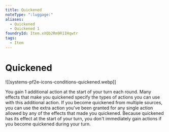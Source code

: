 ```yaml
---
title: Quickened
noteType: ":luggage:"
aliases:
  - Quickened
  - Quickened 1
foundryId: Item.xXQb2Rm9R1IHqwtr
tags:
  - Item
---
```


# Quickened
![[systems-pf2e-icons-conditions-quickened.webp]]

You gain 1 additional action at the start of your turn each round. Many effects that make you quickened specify the types of actions you can use with this additional action. If you become quickened from multiple sources, you can use the extra action you've been granted for any single action allowed by any of the effects that made you quickened. Because quickened has its effect at the start of your turn, you don't immediately gain actions if you become quickened during your turn.
